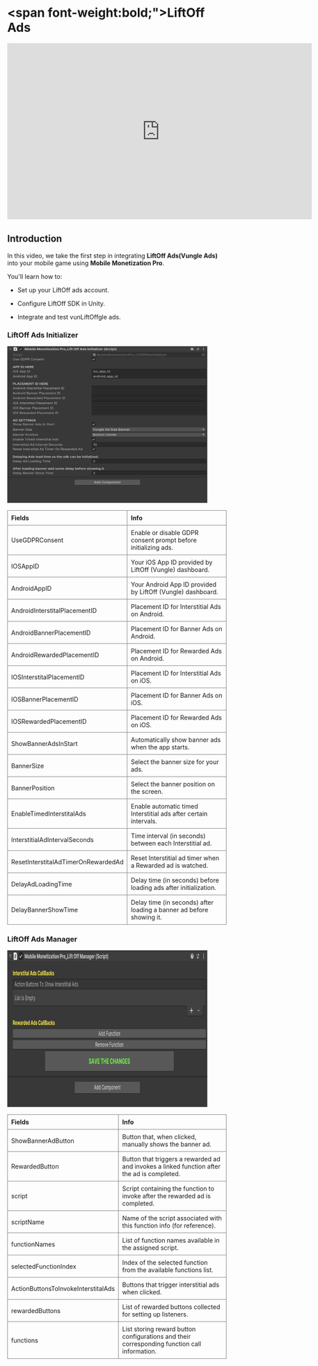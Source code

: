 # <span font-weight:bold;">LiftOff Ads</span>

<div class="video-container">
    <iframe width="700" height="405" src="https://www.youtube.com/embed/6GrBtBXuKI0" title="YouTube video player" frameborder="0" allow="accelerometer; autoplay; clipboard-write; encrypted-media; gyroscope; picture-in-picture; web-share" referrerpolicy="strict-origin-when-cross-origin" allowfullscreen></iframe>
</div>

## Introduction

In this video, we take the first step in integrating **LiftOff Ads(Vungle Ads)** into your mobile game using **Mobile Monetization Pro**.

You'll learn how to:

- Set up your LiftOff ads account.

- Configure LiftOff SDK in Unity.

- Integrate and test vunLiftOffgle ads.


### LiftOff Ads Initializer 

<img src="Images/VungleAdsInitializer.png" alt="alt text" width="460" height="360">

<style>
    .custom-table {
        border-collapse: collapse;
        width: 100%;
    }
    .custom-table th, .custom-table td {
        border: 1px solid grey;
        padding: 8px;
        text-align: left;
    }
</style>

<table class="custom-table">
<tr>
<th>Fields</th>
<th>Info</th>
</tr>

<tr>
<td>UseGDPRConsent</td>
<td>Enable or disable GDPR consent prompt before initializing ads.</td>
</tr>

<tr>
<td>IOSAppID</td>
<td>Your iOS App ID provided by LiftOff (Vungle) dashboard.</td>
</tr>

<tr>
<td>AndroidAppID</td>
<td>Your Android App ID provided by LiftOff (Vungle) dashboard.</td>
</tr>

<tr>
<td>AndroidInterstitalPlacementID</td>
<td>Placement ID for Interstitial Ads on Android.</td>
</tr>

<tr>
<td>AndroidBannerPlacementID</td>
<td>Placement ID for Banner Ads on Android.</td>
</tr>

<tr>
<td>AndroidRewardedPlacementID</td>
<td>Placement ID for Rewarded Ads on Android.</td>
</tr>

<tr>
<td>IOSInterstitalPlacementID</td>
<td>Placement ID for Interstitial Ads on iOS.</td>
</tr>

<tr>
<td>IOSBannerPlacementID</td>
<td>Placement ID for Banner Ads on iOS.</td>
</tr>

<tr>
<td>IOSRewardedPlacementID</td>
<td>Placement ID for Rewarded Ads on iOS.</td>
</tr>

<tr>
<td>ShowBannerAdsInStart</td>
<td>Automatically show banner ads when the app starts.</td>
</tr>

<tr>
<td>BannerSize</td>
<td>Select the banner size for your ads.</td>
</tr>

<tr>
<td>BannerPosition</td>
<td>Select the banner position on the screen.</td>
</tr>

<tr>
<td>EnableTimedInterstitalAds</td>
<td>Enable automatic timed Interstitial ads after certain intervals.</td>
</tr>

<tr>
<td>InterstitialAdIntervalSeconds</td>
<td>Time interval (in seconds) between each Interstitial ad.</td>
</tr>

<tr>
<td>ResetInterstitalAdTimerOnRewardedAd</td>
<td>Reset Interstitial ad timer when a Rewarded ad is watched.</td>
</tr>

<tr>
<td>DelayAdLoadingTime</td>
<td>Delay time (in seconds) before loading ads after initialization.</td>
</tr>

<tr>
<td>DelayBannerShowTime</td>
<td>Delay time (in seconds) after loading a banner ad before showing it.</td>
</tr>

</table>


### LiftOff Ads Manager 

<img src="Images/VungleAdsManager.png" alt="alt text" width="460" height="360">

<style>
    .custom-table {
        border-collapse: collapse;
        width: 100%;
    }
    .custom-table th, .custom-table td {
        border: 1px solid grey;
        padding: 8px;
        text-align: left;
    }
</style>

<table class="custom-table">
<tr>
<th>Fields</th>
<th>Info</th>
</tr>

<tr>
<td>ShowBannerAdButton</td>
<td>Button that, when clicked, manually shows the banner ad.</td>
</tr>

<tr>
<td>RewardedButton</td>
<td>Button that triggers a rewarded ad and invokes a linked function after the ad is completed.</td>
</tr>

<tr>
<td>script</td>
<td>Script containing the function to invoke after the rewarded ad is completed.</td>
</tr>

<tr>
<td>scriptName</td>
<td>Name of the script associated with this function info (for reference).</td>
</tr>

<tr>
<td>functionNames</td>
<td>List of function names available in the assigned script.</td>
</tr>

<tr>
<td>selectedFunctionIndex</td>
<td>Index of the selected function from the available functions list.</td>
</tr>

<tr>
<td>ActionButtonsToInvokeInterstitalAds</td>
<td>Buttons that trigger interstitial ads when clicked.</td>
</tr>

<tr>
<td>rewardedButtons</td>
<td>List of rewarded buttons collected for setting up listeners.</td>
</tr>

<tr>
<td>functions</td>
<td>List storing reward button configurations and their corresponding function call information.</td>
</tr>

</table>
